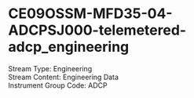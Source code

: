 # CE09OSSM-MFD35-04-ADCPSJ000-telemetered-adcp_engineering

Stream Type: Engineering<br>
Stream Content: Engineering Data<br>
Instrument Group Code: ADCP<br>
